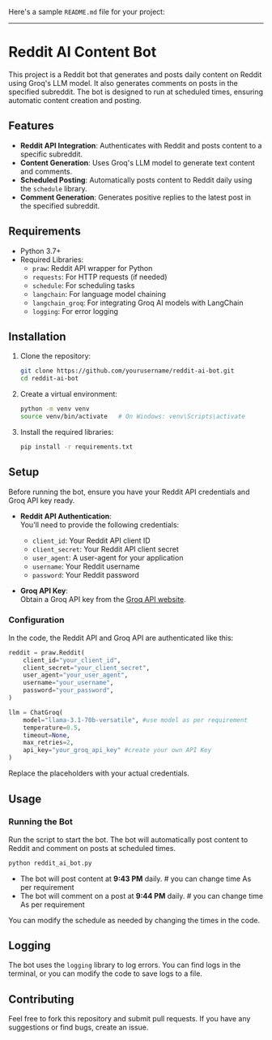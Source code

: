 Here's a sample `README.md` file for your project:

---

# Reddit AI Content Bot

This project is a Reddit bot that generates and posts daily content on Reddit using Groq's LLM model. It also generates comments on posts in the specified subreddit. The bot is designed to run at scheduled times, ensuring automatic content creation and posting.

## Features
- **Reddit API Integration**: Authenticates with Reddit and posts content to a specific subreddit.
- **Content Generation**: Uses Groq's LLM model to generate text content and comments.
- **Scheduled Posting**: Automatically posts content to Reddit daily using the `schedule` library.
- **Comment Generation**: Generates positive replies to the latest post in the specified subreddit.
  
## Requirements

- Python 3.7+
- Required Libraries:
    - `praw`: Reddit API wrapper for Python
    - `requests`: For HTTP requests (if needed)
    - `schedule`: For scheduling tasks
    - `langchain`: For language model chaining
    - `langchain_groq`: For integrating Groq AI models with LangChain
    - `logging`: For error logging

## Installation

1. Clone the repository:

   ```bash
   git clone https://github.com/yourusername/reddit-ai-bot.git
   cd reddit-ai-bot
   ```

2. Create a virtual environment:

   ```bash
   python -m venv venv
   source venv/bin/activate   # On Windows: venv\Scripts\activate
   ```

3. Install the required libraries:

   ```bash
   pip install -r requirements.txt
   ```

## Setup

Before running the bot, ensure you have your Reddit API credentials and Groq API key ready.

- **Reddit API Authentication**:  
   You'll need to provide the following credentials:
    - `client_id`: Your Reddit API client ID
    - `client_secret`: Your Reddit API client secret
    - `user_agent`: A user-agent for your application
    - `username`: Your Reddit username
    - `password`: Your Reddit password

- **Groq API Key**:  
   Obtain a Groq API key from the [Groq API website](https://groq.com).

### Configuration

In the code, the Reddit API and Groq API are authenticated like this:



```python
reddit = praw.Reddit(
    client_id="your_client_id",         
    client_secret="your_client_secret",
    user_agent="your_user_agent",
    username="your_username",
    password="your_password",
)

llm = ChatGroq(
    model="llama-3.1-70b-versatile", #use model as per requirement
    temperature=0.5,
    timeout=None,
    max_retries=2,
    api_key="your_groq_api_key" #create your own API Key
)
```

Replace the placeholders with your actual credentials.

## Usage

### Running the Bot

Run the script to start the bot. The bot will automatically post content to Reddit and comment on posts at scheduled times.

```bash
python reddit_ai_bot.py
```

- The bot will post content at **9:43 PM** daily.        # you can change time As per requirement
- The bot will comment on a post at **9:44 PM** daily.   # you can change time As per requirement

You can modify the schedule as needed by changing the times in the code.

## Logging

The bot uses the `logging` library to log errors. You can find logs in the terminal, or you can modify the code to save logs to a file.

## Contributing

Feel free to fork this repository and submit pull requests. If you have any suggestions or find bugs, create an issue.
